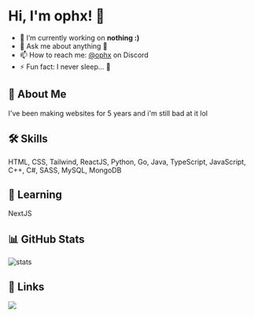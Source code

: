 # Hi, I'm ophx! 👋
- 🔭 I’m currently working on **nothing :)**
- 💬 Ask me about anything 🙂
- 📫 How to reach me: [@ophx](https://discordid.netlify.app/?id=459738097622712320) on Discord
- ⚡ Fun fact: I never sleep... 👀

## 🚀 About Me
I've been making websites for 5 years and i'm still bad at it lol

## 🛠 Skills
HTML, CSS, Tailwind, ReactJS, Python, Go, Java, TypeScript, JavaScript, C++, C#, SASS, MySQL, MongoDB

## 🌱 Learning
NextJS

## 📊 GitHub Stats
![stats](https://github-readme-stats.vercel.app/api?username=ophx&show_icons=true&theme=transparent)

## 🔗 Links
[![](https://dcbadge.vercel.app/api/server/3DRqNct4vM)](https://discord.gg/3DRqNct4vM)
